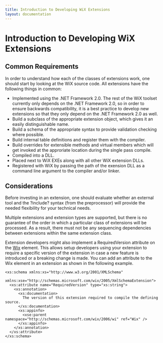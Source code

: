 ```yaml
---
title: Introduction to Developing WiX Extensions
layout: documentation
---
```

# Introduction to Developing WiX Extensions

## Common Requirements
In order to understand how each of the classes of extensions work, one should start by looking at the WiX source code. All extensions have the following things in common:

* Implemented using the .NET Framework 2.0. The rest of the WiX toolset currently only depends on the .NET Framework 2.0, so in order to ensure backwards compatibility, it is a best practice to develop new extensions so that they only depend on the .NET Framework 2.0 as well.
* Build a subclass of the appropriate extension object, which gives it an easily distinguishable name.
* Build a schema of the appropriate syntax to provide validation checking where possible.
* Build internal table definitions and register them with the compiler.
* Build overrides for extensible methods and virtual members which will get invoked at the approriate location during the single pass compile.
* Compiled into a DLL.
* Placed next to WiX EXEs along with all other WiX extension DLLs.
* Registered with WiX by passing the path of the exension DLL as a command line argument to the compiler and/or linker.

## Considerations

Before investing in an extension, one should evaluate whether an external tool and the ?include? syntax (from the preprocessor) will provide the needed flexibility for your technical needs.

Multiple extensions and extension types are supported, but there is no guarantee of the order in which a particular class of extensions will be processed. As a result, there must not be any sequencing dependencies between extensions within the same extension class.

Extension developers might also implement a RequiredVersion attribute on the [Wix](../../xsd/wix/wix/wix.md) element. This allows setup developers using your extension to require a specific version of the extension in case a new feature is introduced or a breaking change is made. You can add an attribute to the Wix element in an extension as shown in the following example.

    <xs:schema xmlns:xs="http://www.w3.org/2001/XMLSchema"
        xmlns:xse="http://schemas.microsoft.com/wix/2005/XmlSchemaExtension">
      <xs:attribute name="RequiredVersion" type="xs:string">
        <xs:annotation>
          <xs:documentation>
            The version of this extension required to compile the defining source.
          </xs:documentation>
          <xs:appinfo>
            <xse:parent namespace="http://schemas.microsoft.com/wix/2006/wi" ref="Wix" />
          </xs:appinfo>
        </xs:annotation>
      </xs:attribute>
    </xs:schema>
